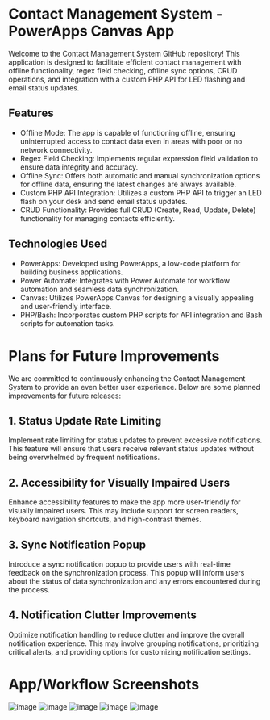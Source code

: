 Contact Management System - PowerApps Canvas App
================================================

Welcome to the Contact Management System GitHub repository! This application is designed to facilitate efficient contact management with offline functionality, regex field checking, offline sync options, CRUD operations, and integration with a custom PHP API for LED flashing and email status updates.

Features
--------

-   Offline Mode: The app is capable of functioning offline, ensuring uninterrupted access to contact data even in areas with poor or no network connectivity.
-   Regex Field Checking: Implements regular expression field validation to ensure data integrity and accuracy.
-   Offline Sync: Offers both automatic and manual synchronization options for offline data, ensuring the latest changes are always available.
-   Custom PHP API Integration: Utilizes a custom PHP API to trigger an LED flash on your desk and send email status updates.
-   CRUD Functionality: Provides full CRUD (Create, Read, Update, Delete) functionality for managing contacts efficiently.

Technologies Used
-----------------

-   PowerApps: Developed using PowerApps, a low-code platform for building business applications.
-   Power Automate: Integrates with Power Automate for workflow automation and seamless data synchronization.
-   Canvas: Utilizes PowerApps Canvas for designing a visually appealing and user-friendly interface.
-   PHP/Bash: Incorporates custom PHP scripts for API integration and Bash scripts for automation tasks.

Plans for Future Improvements
=============================

We are committed to continuously enhancing the Contact Management System to provide an even better user experience. Below are some planned improvements for future releases:

1\. Status Update Rate Limiting
-------------------------------

Implement rate limiting for status updates to prevent excessive notifications. This feature will ensure that users receive relevant status updates without being overwhelmed by frequent notifications.

2\. Accessibility for Visually Impaired Users
---------------------------------------------

Enhance accessibility features to make the app more user-friendly for visually impaired users. This may include support for screen readers, keyboard navigation shortcuts, and high-contrast themes.

3\. Sync Notification Popup
---------------------------

Introduce a sync notification popup to provide users with real-time feedback on the synchronization process. This popup will inform users about the status of data synchronization and any errors encountered during the process.

4\. Notification Clutter Improvements
-------------------------------------

Optimize notification handling to reduce clutter and improve the overall notification experience. This may involve grouping notifications, prioritizing critical alerts, and providing options for customizing notification settings.

App/Workflow Screenshots
=============================

![image](https://github.com/kevsiraki/powerappstest/assets/17421377/3f4ede70-ffa7-42a6-9ba0-6003a17bb33f)
![image](https://github.com/kevsiraki/powerappstest/assets/17421377/76fb577d-8071-4ad4-9bec-9582d1257569)
![image](https://github.com/kevsiraki/powerappstest/assets/17421377/9711b6e4-e735-485f-a192-b36706901a1d)
![image](https://github.com/kevsiraki/powerappstest/assets/17421377/8f0fa7f6-747d-4635-8431-1fb577387aac)
![image](https://github.com/kevsiraki/powerappstest/assets/17421377/008cb163-7577-4c7a-a256-e412ef530e0b)
